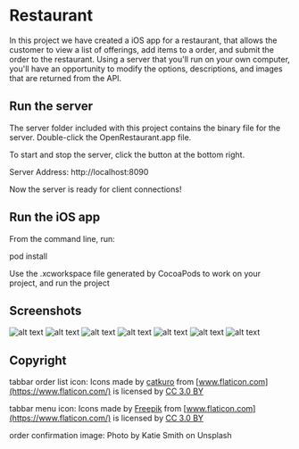 # Restaurant

In this project we have created a iOS app for a restaurant, that allows the customer to view a list of offerings, add items to a order, and submit the order to the restaurant. Using a server that you'll run on your own computer, you'll have an opportunity to modify the options, descriptions, and images that are returned from the API.

## Run the server
The server folder included with this project contains the binary file for the server. Double-click the OpenRestaurant.app file.

To start and stop the server, click the button at the bottom right.

Server Address: http://localhost:8090

Now the server is ready for client connections!

## Run the iOS app

From the command line, run:

pod install

Use the .xcworkspace file generated by CocoaPods to work on your project, and run the project

## Screenshots

![alt text](https://raw.githubusercontent.com/swift-apps-developer/restaurant/master/app-images/categories.png)
![alt text](https://raw.githubusercontent.com/swift-apps-developer/restaurant/master/app-images/menu-items.png)
![alt text](https://raw.githubusercontent.com/swift-apps-developer/restaurant/master/app-images/menu-item.png)
![alt text](https://raw.githubusercontent.com/swift-apps-developer/restaurant/master/app-images/order.png)
![alt text](https://raw.githubusercontent.com/swift-apps-developer/restaurant/master/app-images/add-new-address.png)
![alt text](https://raw.githubusercontent.com/swift-apps-developer/restaurant/master/app-images/address-list.png)
![alt text](https://raw.githubusercontent.com/swift-apps-developer/restaurant/master/app-images/order-confirmation.png)


## Copyright

tabbar order list icon: Icons made by [catkuro](https://www.flaticon.com/authors/catkuro) from [www.flaticon.com](https://www.flaticon.com/)  is licensed by [CC 3.0 BY]("http://creativecommons.org/licenses/by/3.0/")

tabbar menu icon: Icons made by [Freepik](https://www.freepik.com/) from [www.flaticon.com](https://www.flaticon.com/)  is licensed by [CC 3.0 BY]("http://creativecommons.org/licenses/by/3.0/")

order confirmation image: Photo by Katie Smith on Unsplash
